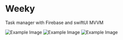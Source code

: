 # Weeky
Task manager with Firebase and swiftUI
MVVM

![Example Image](https://i.ibb.co/JRBqdSN/Screenshot-2024-04-29-at-01-01-44.png)
![Example Image](https://i.ibb.co/h9bHjyX/Screenshot-2024-04-29-at-01-01-50.png)
![Example Image](https://i.ibb.co/5B1K822/Screenshot-2024-04-29-at-01-01-57.png)



